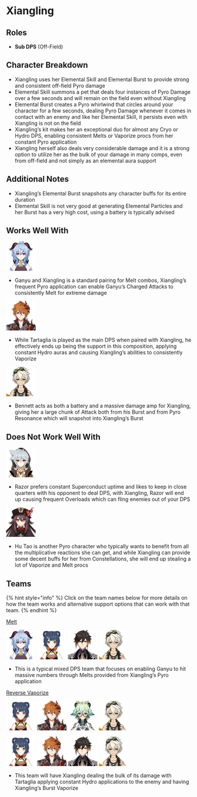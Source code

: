 # Xiangling

## Roles

* **Sub DPS** \(Off-Field\)

## Character Breakdown

* Xiangling uses her Elemental Skill and Elemental Burst to provide strong and consistent off-field Pyro damage
* Elemental Skill summons a pet that deals four instances of Pyro Damage over a few seconds and will remain on the field even without Xiangling
* Elemental Burst creates a Pyro whirlwind that circles around your character for a few seconds, dealing Pyro Damage whenever it comes in contact with an enemy and like her Elemental Skill, it persists even with Xiangling is not on the field
* Xiangling’s kit makes her an exceptional duo for almost any Cryo or Hydro DPS, enabling consistent Melts or Vaporize procs from her constant Pyro application
* Xiangling herself also deals very considerable damage and it is a strong option to utilize her as the bulk of your damage in many comps, even from off-field and not simply as an elemental aura support

## Additional Notes

* Xiangling’s Elemental Burst snapshots any character buffs for its entire duration
* Elemental Skill is not very good at generating Elemental Particles and her Burst has a very high cost, using a battery is typically advised

## Works Well With

![](../../.gitbook/assets/ui_avataricon_ganyu.png) 

* Ganyu and Xiangling is a standard pairing for Melt combos, Xiangling’s frequent Pyro application can enable Ganyu’s Charged Attacks to consistently Melt for extreme damage

![](../../.gitbook/assets/ui_avataricon_tartaglia.png) 

* While Tartaglia is played as the main DPS when paired with Xiangling, he effectively ends up being the support in this composition, applying constant Hydro auras and causing Xiangling’s abilities to consistently Vaporize

![](../../.gitbook/assets/ui_avataricon_bennett.png) 

* Bennett acts as both a battery and a massive damage amp for Xiangling, giving her a large chunk of Attack both from his Burst and from Pyro Resonance which will snapshot into Xiangling’s Burst

## Does Not Work Well With

![](../../.gitbook/assets/ui_avataricon_razor.png) 

* Razor prefers constant Superconduct uptime and likes to keep in close quarters with his opponent to deal DPS, with Xiangling, Razor will end up causing frequent Overloads which can fling enemies out of your DPS

![](../../.gitbook/assets/ui_avataricon_hutao.png) 

* Hu Tao is another Pyro character who typically wants to benefit from all the multiplicative reactions she can get, and while Xiangling can provide some decent buffs for her from Constellations, she will end up stealing a lot of Vaporize and Melt procs

## Teams

{% hint style="info" %}
Click on the team names below for more details on how the team works and alternative support options that can work with that team.
{% endhint %}

[Melt](../../teams/melt.md)

![](../../.gitbook/assets/ui_avataricon_ganyu.png) ![](../../.gitbook/assets/ui_avataricon_xiangling.png) ![](../../.gitbook/assets/ui_avataricon_zhongli.png) ![](../../.gitbook/assets/ui_avataricon_bennett.png) 

* This is a typical mixed DPS team that focuses on enabling Ganyu to hit massive numbers through Melts provided from Xiangling’s Pyro application

[Reverse Vaporize](../../teams/reverse-vaporize.md)

![](../../.gitbook/assets/ui_avataricon_xiangling.png) ![](../../.gitbook/assets/ui_avataricon_tartaglia.png) ![](../../.gitbook/assets/ui_avataricon_sucrose.png) ![](../../.gitbook/assets/ui_avataricon_bennett.png) 

![](../../.gitbook/assets/ui_avataricon_xiangling.png) ![](../../.gitbook/assets/ui_avataricon_tartaglia.png) ![](../../.gitbook/assets/ui_avataricon_zhongli.png) ![](../../.gitbook/assets/ui_avataricon_bennett.png) 

* This team will have Xiangling dealing the bulk of its damage with Tartaglia applying constant Hydro applications to the enemy and having Xiangling’s Burst Vaporize

